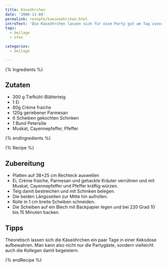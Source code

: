 ```yaml
---
title: Käseöhrchen
date: '2006-11-04'
permalink: rezepte/kaeseoehrchen.html
introText: 'Die Käseöhrchen lassen sich für eine Party gut am Tag zuvor vorbereiten.'
tags:
  - beilage
  - ofen

categories:
  - beilage

---
```



{% Ingredients %}

## Zutaten

- 300	g Tiefkühl-Blätterteig
- 1 Ei
- 80g Crème fraiche
- 120g geriebener Parmesan
- 6 Scheiben gekochten Schinken
- 1 Bund Petersilie
- Muskat, Cayennepfeffer, Pfeffer

{% endIngredients %}

{% Recipe %}
## Zubereitung

- Platten auf 38×25 cm Rechteck auswellen
- Ei, Crème fraiche, Parmesan und gehackte Kräuter verrühren und mit Muskat, Cayennepfeffer und Pfeffer kräftig würzen.
- Teig damit bestreichen und mit Schinken belegen.
- Die beiden Längsseiten zur Mitte hin aufrollen.
- Rolle in 1 cm breite Scheiben schneiden.
- Die Scheiben auf ein Blech mit Backpapier legen und bei 220 Grad 10 bis 15 Minuten backen.

## Tipps

Theoretisch lassen sich die Käseöhrchen ein paar Tage in einer Keksdose aufbewahren. Man kann also nicht nur die Partygäste, sondern vielleicht auch die Kollegen damit begeistern.

{% endRecipe %}


